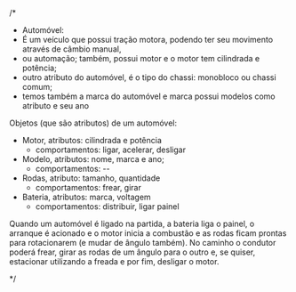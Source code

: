 /*
 * Automóvel: 
 * É um veículo que possui tração motora, podendo ter seu movimento através de câmbio manual,
 * ou automação; também, possui motor e o motor tem cilindrada e potência;
 * outro atributo do automóvel, é o tipo do chassi: monobloco ou chassi comum;
 * temos também a marca do automóvel e marca possui modelos como atributo e seu ano

 Objetos (que são atributos) de um automóvel:
  - Motor, atributos: cilindrada e potência
    - comportamentos: ligar, acelerar, desligar
  - Modelo, atributos: nome, marca e ano;
    - comportamentos: --
  - Rodas, atributo: tamanho, quantidade
    - comportamentos: frear, girar
  - Bateria, atributos: marca, voltagem
    - comportamentos: distribuir, ligar painel

Quando um automóvel é ligado na partida, a bateria liga o painel, o arranque é acionado e o motor inicia a combustão
e as rodas ficam prontas para rotacionarem (e mudar de ângulo também).
No caminho o condutor poderá frear, girar as rodas de um ângulo para o outro e, se 
quiser, estacionar utilizando a freada e por fim, desligar o motor.

 */